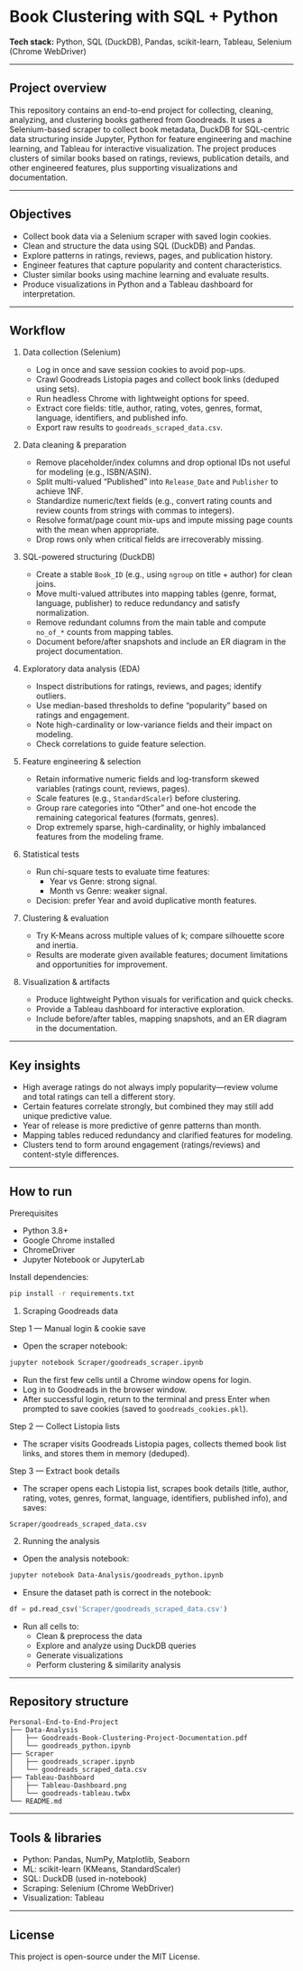 # Book Clustering with SQL + Python

**Tech stack:** Python, SQL (DuckDB), Pandas, scikit-learn, Tableau, Selenium (Chrome WebDriver)

---

## Project overview

This repository contains an end-to-end project for collecting, cleaning, analyzing, and clustering books gathered from Goodreads. It uses a Selenium-based scraper to collect book metadata, DuckDB for SQL-centric data structuring inside Jupyter, Python for feature engineering and machine learning, and Tableau for interactive visualization. The project produces clusters of similar books based on ratings, reviews, publication details, and other engineered features, plus supporting visualizations and documentation.

---

## Objectives

- Collect book data via a Selenium scraper with saved login cookies.
- Clean and structure the data using SQL (DuckDB) and Pandas.
- Explore patterns in ratings, reviews, pages, and publication history.
- Engineer features that capture popularity and content characteristics.
- Cluster similar books using machine learning and evaluate results.
- Produce visualizations in Python and a Tableau dashboard for interpretation.

---

## Workflow

1. Data collection (Selenium)
   - Log in once and save session cookies to avoid pop-ups.
   - Crawl Goodreads Listopia pages and collect book links (deduped using sets).
   - Run headless Chrome with lightweight options for speed.
   - Extract core fields: title, author, rating, votes, genres, format, language, identifiers, and published info.
   - Export raw results to `goodreads_scraped_data.csv`.

2. Data cleaning & preparation
   - Remove placeholder/index columns and drop optional IDs not useful for modeling (e.g., ISBN/ASIN).
   - Split multi-valued “Published” into `Release_Date` and `Publisher` to achieve 1NF.
   - Standardize numeric/text fields (e.g., convert rating counts and review counts from strings with commas to integers).
   - Resolve format/page count mix-ups and impute missing page counts with the mean when appropriate.
   - Drop rows only when critical fields are irrecoverably missing.

3. SQL-powered structuring (DuckDB)
   - Create a stable `Book_ID` (e.g., using `ngroup` on title + author) for clean joins.
   - Move multi-valued attributes into mapping tables (genre, format, language, publisher) to reduce redundancy and satisfy normalization.
   - Remove redundant columns from the main table and compute `no_of_*` counts from mapping tables.
   - Document before/after snapshots and include an ER diagram in the project documentation.

4. Exploratory data analysis (EDA)
   - Inspect distributions for ratings, reviews, and pages; identify outliers.
   - Use median-based thresholds to define “popularity” based on ratings and engagement.
   - Note high-cardinality or low-variance fields and their impact on modeling.
   - Check correlations to guide feature selection.

5. Feature engineering & selection
   - Retain informative numeric fields and log-transform skewed variables (ratings count, reviews, pages).
   - Scale features (e.g., `StandardScaler`) before clustering.
   - Group rare categories into “Other” and one-hot encode the remaining categorical features (formats, genres).
   - Drop extremely sparse, high-cardinality, or highly imbalanced features from the modeling frame.

6. Statistical tests
   - Run chi-square tests to evaluate time features:
     - Year vs Genre: strong signal.
     - Month vs Genre: weaker signal.
   - Decision: prefer Year and avoid duplicative month features.

7. Clustering & evaluation
   - Try K-Means across multiple values of k; compare silhouette score and inertia.
   - Results are moderate given available features; document limitations and opportunities for improvement.

8. Visualization & artifacts
   - Produce lightweight Python visuals for verification and quick checks.
   - Provide a Tableau dashboard for interactive exploration.
   - Include before/after tables, mapping snapshots, and an ER diagram in the documentation.

---

## Key insights

- High average ratings do not always imply popularity—review volume and total ratings can tell a different story.
- Certain features correlate strongly, but combined they may still add unique predictive value.
- Year of release is more predictive of genre patterns than month.
- Mapping tables reduced redundancy and clarified features for modeling.
- Clusters tend to form around engagement (ratings/reviews) and content-style differences.

---

## How to run

Prerequisites
- Python 3.8+
- Google Chrome installed
- ChromeDriver
- Jupyter Notebook or JupyterLab

Install dependencies:
```bash
pip install -r requirements.txt
```

1) Scraping Goodreads data

Step 1 — Manual login & cookie save

- Open the scraper notebook:
```bash
jupyter notebook Scraper/goodreads_scraper.ipynb
```
- Run the first few cells until a Chrome window opens for login.
- Log in to Goodreads in the browser window.
- After successful login, return to the terminal and press Enter when prompted to save cookies (saved to `goodreads_cookies.pkl`).

Step 2 — Collect Listopia lists

- The scraper visits Goodreads Listopia pages, collects themed book list links, and stores them in memory (deduped).

Step 3 — Extract book details

- The scraper opens each Listopia list, scrapes book details (title, author, rating, votes, genres, format, language, identifiers, published info), and saves:
```text
Scraper/goodreads_scraped_data.csv
```

2) Running the analysis

- Open the analysis notebook:
```bash
jupyter notebook Data-Analysis/goodreads_python.ipynb
```
- Ensure the dataset path is correct in the notebook:
```python
df = pd.read_csv('Scraper/goodreads_scraped_data.csv')
```
- Run all cells to:
  - Clean & preprocess the data
  - Explore and analyze using DuckDB queries
  - Generate visualizations
  - Perform clustering & similarity analysis

---

## Repository structure

```
Personal-End-to-End-Project
├── Data-Analysis
│   ├── Goodreads-Book-Clustering-Project-Documentation.pdf
│   └── goodreads_python.ipynb
├── Scraper
│   ├── goodreads_scraper.ipynb
│   └── goodreads_scraped_data.csv
├── Tableau-Dashboard
│   ├── Tableau-Dashboard.png
│   └── goodreads-tableau.twbx
└── README.md
```

---

## Tools & libraries

- Python: Pandas, NumPy, Matplotlib, Seaborn
- ML: scikit-learn (KMeans, StandardScaler)
- SQL: DuckDB (used in-notebook)
- Scraping: Selenium (Chrome WebDriver)
- Visualization: Tableau

---

## License

This project is open-source under the MIT License.

